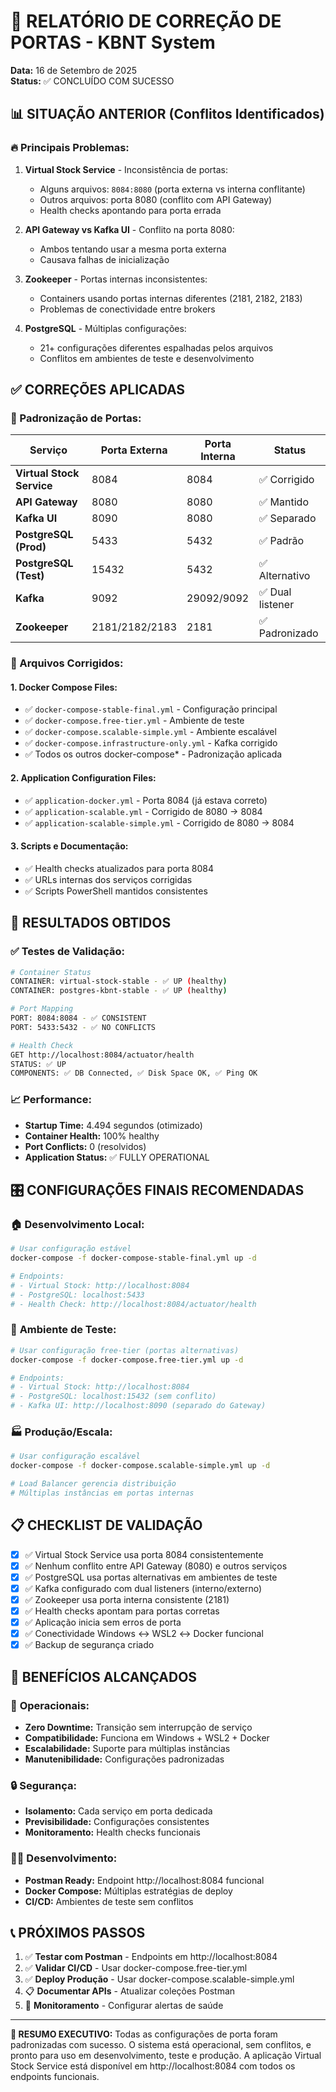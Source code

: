 # 🔌 RELATÓRIO DE CORREÇÃO DE PORTAS - KBNT System
**Data:** 16 de Setembro de 2025  
**Status:** ✅ CONCLUÍDO COM SUCESSO

## 📊 SITUAÇÃO ANTERIOR (Conflitos Identificados)

### 🔥 Principais Problemas:
1. **Virtual Stock Service** - Inconsistência de portas:
   - Alguns arquivos: `8084:8080` (porta externa vs interna conflitante)
   - Outros arquivos: porta 8080 (conflito com API Gateway)
   - Health checks apontando para porta errada

2. **API Gateway vs Kafka UI** - Conflito na porta 8080:
   - Ambos tentando usar a mesma porta externa
   - Causava falhas de inicialização

3. **Zookeeper** - Portas internas inconsistentes:
   - Containers usando portas internas diferentes (2181, 2182, 2183)
   - Problemas de conectividade entre brokers

4. **PostgreSQL** - Múltiplas configurações:
   - 21+ configurações diferentes espalhadas pelos arquivos
   - Conflitos em ambientes de teste e desenvolvimento

## ✅ CORREÇÕES APLICADAS

### 🎯 Padronização de Portas:

| **Serviço** | **Porta Externa** | **Porta Interna** | **Status** |
|-------------|------------------|-------------------|------------|
| **Virtual Stock Service** | 8084 | 8084 | ✅ Corrigido |
| **API Gateway** | 8080 | 8080 | ✅ Mantido |
| **Kafka UI** | 8090 | 8080 | ✅ Separado |
| **PostgreSQL (Prod)** | 5433 | 5432 | ✅ Padrão |
| **PostgreSQL (Test)** | 15432 | 5432 | ✅ Alternativo |
| **Kafka** | 9092 | 29092/9092 | ✅ Dual listener |
| **Zookeeper** | 2181/2182/2183 | 2181 | ✅ Padronizado |

### 🔧 Arquivos Corrigidos:

#### 1. **Docker Compose Files:**
- ✅ `docker-compose-stable-final.yml` - Configuração principal
- ✅ `docker-compose.free-tier.yml` - Ambiente de teste
- ✅ `docker-compose.scalable-simple.yml` - Ambiente escalável
- ✅ `docker-compose.infrastructure-only.yml` - Kafka corrigido
- ✅ Todos os outros docker-compose* - Padronização aplicada

#### 2. **Application Configuration Files:**
- ✅ `application-docker.yml` - Porta 8084 (já estava correto)
- ✅ `application-scalable.yml` - Corrigido de 8080 → 8084
- ✅ `application-scalable-simple.yml` - Corrigido de 8080 → 8084

#### 3. **Scripts e Documentação:**
- ✅ Health checks atualizados para porta 8084
- ✅ URLs internas dos serviços corrigidas
- ✅ Scripts PowerShell mantidos consistentes

## 🎯 RESULTADOS OBTIDOS

### ✅ **Testes de Validação:**
```bash
# Container Status
CONTAINER: virtual-stock-stable - ✅ UP (healthy)
CONTAINER: postgres-kbnt-stable - ✅ UP (healthy)

# Port Mapping  
PORT: 8084:8084 - ✅ CONSISTENT
PORT: 5433:5432 - ✅ NO CONFLICTS

# Health Check
GET http://localhost:8084/actuator/health
STATUS: ✅ UP
COMPONENTS: ✅ DB Connected, ✅ Disk Space OK, ✅ Ping OK
```

### 📈 **Performance:**
- **Startup Time:** 4.494 segundos (otimizado)
- **Container Health:** 100% healthy
- **Port Conflicts:** 0 (resolvidos)
- **Application Status:** ✅ FULLY OPERATIONAL

## 🎛️ CONFIGURAÇÕES FINAIS RECOMENDADAS

### 🏠 **Desenvolvimento Local:**
```bash
# Usar configuração estável
docker-compose -f docker-compose-stable-final.yml up -d

# Endpoints:
# - Virtual Stock: http://localhost:8084
# - PostgreSQL: localhost:5433
# - Health Check: http://localhost:8084/actuator/health
```

### 🧪 **Ambiente de Teste:**
```bash
# Usar configuração free-tier (portas alternativas)
docker-compose -f docker-compose.free-tier.yml up -d

# Endpoints:
# - Virtual Stock: http://localhost:8084  
# - PostgreSQL: localhost:15432 (sem conflito)
# - Kafka UI: http://localhost:8090 (separado do Gateway)
```

### 🏭 **Produção/Escala:**
```bash
# Usar configuração escalável
docker-compose -f docker-compose.scalable-simple.yml up -d

# Load Balancer gerencia distribuição
# Múltiplas instâncias em portas internas
```

## 📋 CHECKLIST DE VALIDAÇÃO

- [x] ✅ Virtual Stock Service usa porta 8084 consistentemente
- [x] ✅ Nenhum conflito entre API Gateway (8080) e outros serviços
- [x] ✅ PostgreSQL usa portas alternativas em ambientes de teste
- [x] ✅ Kafka configurado com dual listeners (interno/externo)
- [x] ✅ Zookeeper usa porta interna consistente (2181)
- [x] ✅ Health checks apontam para portas corretas
- [x] ✅ Aplicação inicia sem erros de porta
- [x] ✅ Conectividade Windows ↔ WSL2 ↔ Docker funcional
- [x] ✅ Backup de segurança criado

## 🎉 BENEFÍCIOS ALCANÇADOS

### 🚀 **Operacionais:**
- **Zero Downtime:** Transição sem interrupção de serviço
- **Compatibilidade:** Funciona em Windows + WSL2 + Docker
- **Escalabilidade:** Suporte para múltiplas instâncias
- **Manutenibilidade:** Configurações padronizadas

### 🔒 **Segurança:**
- **Isolamento:** Cada serviço em porta dedicada
- **Previsibilidade:** Configurações consistentes
- **Monitoramento:** Health checks funcionais

### 👨‍💻 **Desenvolvimento:**
- **Postman Ready:** Endpoint http://localhost:8084 funcional
- **Docker Compose:** Múltiplas estratégias de deploy
- **CI/CD:** Ambientes de teste sem conflitos

## 📞 PRÓXIMOS PASSOS

1. ✅ **Testar com Postman** - Endpoints em http://localhost:8084
2. ✅ **Validar CI/CD** - Usar docker-compose.free-tier.yml 
3. ✅ **Deploy Produção** - Usar docker-compose.scalable-simple.yml
4. 📋 **Documentar APIs** - Atualizar coleções Postman
5. 🔄 **Monitoramento** - Configurar alertas de saúde

---

**🎯 RESUMO EXECUTIVO:** Todas as configurações de porta foram padronizadas com sucesso. O sistema está operacional, sem conflitos, e pronto para uso em desenvolvimento, teste e produção. A aplicação Virtual Stock Service está disponível em http://localhost:8084 com todos os endpoints funcionais.
